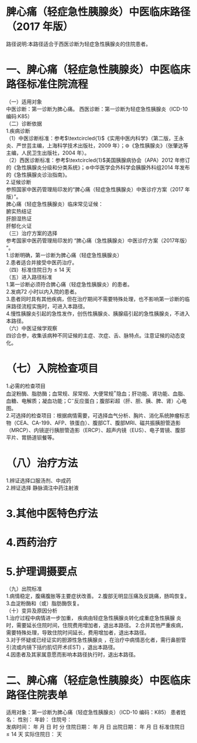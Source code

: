 # 脾心痛（轻症急性胰腺炎）中医临床路径  （2017 年版）  
路径说明:本路径适合于西医诊断为轻症急性胰腺炎的住院患者。  
# 一、脾心痛（轻症急性胰腺炎）中医临床路径标准住院流程  
（一）适用对象  
中医诊断：第一诊断为脾心痛。 西医诊断：第一诊断为轻症急性胰腺炎（ICD-10 编码:K85）  
（二）诊断依据  
1.疾病诊断  
（1）中医诊断标准：参考$\textcircled{1}$《实用中医内科学》（第二版，王永炎、严世芸主编，上海科学技术出版社，2009 年）；$\circledcirc$《急性胰腺炎》（张肇达等主编，人民卫生出版社，2004 年）。  
（2）西医诊断标准：参考$\textcircled{1}$美国胰腺病协会（APA）2012 年修订的《急性胰腺炎分级和分类系统》；$\circledcirc$中华医学会外科学会胰腺外科组2014 年发布的《急性胰腺炎诊治指南》。  
2.证候诊断  
参照国家中医药管理局印发的“脾心痛（轻症急性胰腺炎）中医诊疗方案（2017 年版）”。  
脾心痛（轻症急性胰腺炎）临床常见证候：  
腑实热结证  
肝胆湿热证  
肝郁化火证  
（三）治疗方案的选择  
参考国家中医药管理局印发的 “脾心痛（急性胰腺炎）中医诊疗方案（2017年版） ”。  
1.诊断明确，第一诊断为脾心痛（轻症急性胰腺炎）  
2.患者适合并接受中医药治疗。  
（四）标准住院日为${\leqslant}14$ 天  
（五）进入路径标准  
1.第一诊断必须符合脾心痛（轻症急性胰腺炎）的患者。  
2.发病72 小时以内入院的患者。  
3.患者同时具有其他疾病，但在治疗期间不需要特殊处理，也不影响第一诊断的临床路径流程实施时，可进入本路径。  
4.慢性胰腺炎引起的急性发作，创伤性胰腺炎、胰腺癌引起的急性胰腺炎，不进入本路径。  
（六）中医证候学观察  
四诊合参，收集该病种不同证候的主症、次症、舌、脉特点。注意证候的动态变化。  
# （七）入院检查项目  
1.必需的检查项目  
血淀粉酶、脂肪酶；血常规、尿常规、大便常规$^+$隐血；肝功能、肾功能、血脂、血糖、电解质；凝血功能；$\mathrm{C}^{-}$反应蛋白；腹部彩超（肝、胆、胰、脾、肾）心电图。  
2.可选择的检查项目：根据病情需要，可选择血气分析、胸片、消化系统肿瘤标志物（CEA、CA-199、AFP、铁蛋白）、腹部CT、腹部MRI、磁共振胰胆管造影（MRCP）、内镜逆行胰胆管造影（ERCP）、超声内镜（EUS）、电子胃镜、腹部平片、胃肠道钡餐等。  
# （八）治疗方法  
1.辨证选择口服汤剂、中成药  
2.辨证选择 静脉滴注中药注射液  
# 3.其他中医特色疗法  
# 4.西药治疗  
# 5.护理调摄要点  
（九）出院标准  
1.病情稳定，腹痛腹胀等主要症状改善。 2.腹部无明显压痛及反跳痛，肠鸣恢复。 3.血淀粉酶和（或）脂肪酶恢复。  
（十）变异及原因分析  
1.治疗过程中病情进一步加重， 疾病由轻症急性胰腺炎转化成重症急性胰腺 炎时，需要延长住院时间，住院费用增加者，退出本路径。 2.合并其他严重疾病，需要特殊处理，导致住院时间延长，费用增加者，退出本路径。  
3.对于怀疑或已经证实的胆源性急性胰腺炎 ，在治疗中病情恶化者，需行鼻胆管引流或内镜下括约肌切开术(EST) ，退出本路径。  
4.因患者及其家属意愿而影响本路径执行时，退出本路径。  
# 二、脾心痛（轻症急性胰腺炎）中医临床路径住院表单  
适用对象：第一诊断为脾心痛（轻症急性胰腺炎）（ICD-10 编码：K85） 患者姓名：          性别：    年龄：    住院号：  
发病时间：   年  月  日  时  分 住院日期：   年  月  日 出院日期：   年  月   日 标准住院日${\leqslant}14$ 天               实际住院日：   天  
